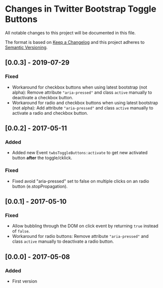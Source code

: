 # Changes in Twitter Bootstrap Toggle Buttons

All notable changes to this project will be documented in this file.

The format is based on [Keep a Changelog](http://keepachangelog.com/) and this project adheres to [Semantic Versioning](http://semver.org/).

## [0.0.3] - 2019-07-29

### Fixed

* Workaround for checkbox buttons when using latest bootstrap (not alpha): Remove attribute `"aria-pressed"` and class `active` manually to deactivate a checkbox button.
* Workaround for radio and checkbox buttons when using latest bootstrap (not alpha): Add attribute `"aria-pressed"` and class `active` manually to activate a radio and checkbox button.

## [0.0.2] - 2017-05-11

### Added

* Added new Event `twbsToggleButtons:activate` to get new activated button **after** the toggle/cklick.

### Fixed

* Fixed avoid "aria-pressed" set to false on multiple clicks on an radio button (e.stopPropagation).

## [0.0.1] - 2017-05-10

### Fixed

* Allow bubbling through the DOM on click event by returning `true` instead of `false`.
* Workaround for radio buttons: Remove attribute `"aria-pressed"` and class `active` manually to deactivate a radio button.

## [0.0.0] - 2017-05-08

### Added
* First version